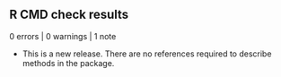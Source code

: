## R CMD check results

0 errors | 0 warnings | 1 note

* This is a new release. There are no references required to describe methods in the package.
